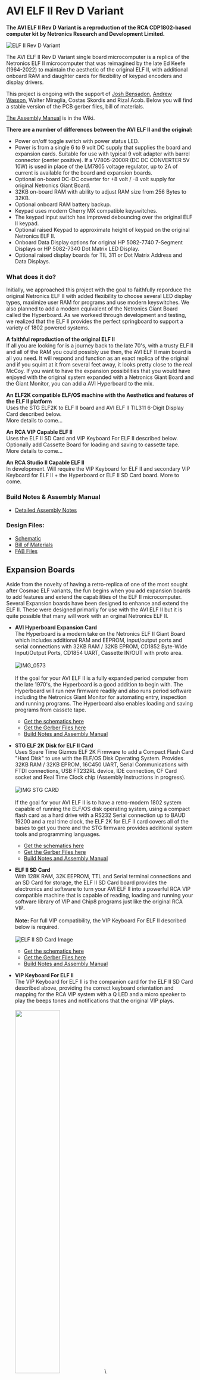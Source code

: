 # AVI ELF II Rev D Variant

**The AVI ELF II Rev D Variant is a reproduction of the RCA  CDP1802-based computer kit by Netronics Research and Development Limited.**

![ELF II Rev D Variant](https://github.com/awasson/AVI-ELF-II/assets/2935397/c0068558-4cf3-4f1a-80ae-7bcad960d778)

The AVI ELF II Rev D Variant single board microcomputer is a replica of the Netronics ELF II microcomputer that was reimagined by the late Ed Keefe (1964-2022) to maintain the aesthetic of the original ELF II, with additional onboard RAM and daughter cards for flexibility of keypad encoders and display drivers.

This project is ongoing with the support of [Josh Bensadon](https://github.com/JoshBensadon), [Andrew Wasson](https://github.com/awasson), Walter Miraglia, Costas Skordis and Rizal Acob. Below you will find a stable version of the PCB gerber files, bill of materials. 

[The Assembly Manual](https://github.com/awasson/AVI-ELF-II/wiki/AVI-ELF-II-Detailed-Assembly-Notes) is in the Wiki.

**There are a number of differences between the AVI ELF II and the original:**

* Power on/off toggle switch with power status LED.
* Power is from a single 6 to 9 volt DC supply that supplies the board and expansion cards. Suitable for use with typical 9 volt adapter with barrel connector (center positive). If a V7805-2000R (DC DC CONVERTER 5V 10W) is used in place of the LM7805 voltage regulator, up to 2A of current is available for the board and expansion boards.
* Optional on-board DC-DC coverter for +8 volt / -8 volt supply for original Netronics Giant Board.
* 32KB on-board RAM with ability to adjust RAM size from 256 Bytes to 32KB.
* Optional onboard RAM battery backup.
* Keypad uses modern Cherry MX compatible keyswitches.
* The keypad input switch has improved debouncing over the original ELF II keypad.
* Optional raised Keypad to approximate height of keypad on the original Netronics ELF II.
* Onboard Data Display options for original HP 5082-7740 7-Segment Displays or HP 5082-7340 Dot Matrix LED Display.
* Optional raised display boards for TIL 311 or Dot Matrix Address and Data Displays. 

### What does it do?
Initially, we approached this project with the goal to faithfully reporduce the original Netronics ELF II with added flexibility to choose several LED display types, maximize user RAM for programs and use modern keyswitches. We also planned to add a modern equivalent of the Netronics Giant Board called the Hyperboard. As we workeed through development and testing, we realized that the ELF II provides the perfect springboard to support a variety of 1802 powered systems.

**A faithful reproduction of the original ELF II**\
If all you are looking for is a journey back to the late 70's, with a trusty ELF II and all of the RAM you could possibly use then, the AVI ELF II main board is all you need. It will respond and function as an exact replica of the original and if you squint at it from several feet away, it looks pretty close to the real McCoy. If you want to have the expansion possibilities that you would have enjoyed with the original system expanded with a Netronics Giant Board and the Giant Monitor, you can add a AVI Hyperboard to the mix.   

**An ELF2K compatible ELF/OS machine with the Aesthetics and features of the ELF II platform**\
Uses the STG ELF2K to ELF II board and AVI ELF II TIL311 6-Digit Display Card described below.\
More details to come... 

**An RCA VIP Capable ELF II**\
Uses the ELF II SD Card and VIP Keyboard For ELF II described below. Optionally add Cassette Board for loading and saving to cassette tape.\
More details to come... 

**An RCA Studio II Capable ELF II**\
In development. Will require the VIP Keyboard for ELF II and secondary VIP Keyboard for ELF II + the Hyperboard or ELF II SD Card board. More to come. 

### Build Notes & Assembly Manual
* [Detailed Assembly Notes](https://github.com/awasson/AVI-ELF-II/wiki/AVI-ELF-II-Detailed-Assembly-Notes)

### Design Files:
* [Schematic](notes/ELF-II/AVIELF2v1-Sch.pdf)
* [Bill of Materials](notes/ELF-II/AVI%20ELF%20II%20Final%20BOM.xlsx)
* [FAB Files](gerbers/ELF-II/AVIELF2v1-Gerbers.zip)


## Expansion Boards
Aside from the novelty of having a retro-replica of one of the most sought after Cosmac ELF variants, the fun begins when you add expansion boards to add features and extend the capabilities of the ELF II microcomputer. Several Expansion boards have been designed to enhance and extend the ELF II. These were designed primarily for use with the AVI ELF II but it is quite possible that many will work with an orginal Netronics ELF II. 

* **AVI Hyperboard Expansion Card**\
The Hyperboard is a modern take on the Netronics ELF II Giant Board which includes additional RAM and EEPROM, input/output ports and serial connections with 32KB RAM / 32KB EPROM, CD1852 Byte-Wide Input/Output Ports, CD1854 UART, Cassette IN/OUT with proto area.\
\
![IMG_0573](https://github.com/awasson/AVI-ELF-II/assets/2935397/77b05e52-6b2e-4bde-aac2-5f38c68dee1f)\
\
If the goal for your AVI ELF II is a fully expanded period computer from the late 1970's, the Hyperboard is a good addition to begin with. The Hyperboard will run new firmware readily and also runs period software including the Netronics Giant Monitor for automating entry, inspection and running programs. The Hyperboard also enables loading and saving programs from cassete tape.
   * [Get the schematics here](notes/Hyperboard/AVIELF2HYPERBOARD-SCH.pdf)
   * [Get the Gerber Files here](gerbers/Hyperboard/AVIELF2HYPERBOARD-Gerbers.zip)
   * [Build Notes and Assembly Manual](https://github.com/awasson/AVI-ELF-II/wiki/AVI-Hyperboard-Expansion-Card-Assembly-Notes)

* **STG ELF 2K Disk for ELF II Card**\
Uses Spare Time Gizmos ELF 2K Firmware to add a Compact Flash Card "Hard Disk" to use with the ELF/OS Disk Operating System. Provides 32KB RAM / 32KB EPROM, 16C450 UART, Serial Communications with FTDI connections, USB FT232RL device, IDE connection, CF Card socket and Real Time Clock chip (Assembly Instructions in progress).\
\
![IMG STG CARD](photos/IMG_0655.jpeg)\
\
If the goal for your AVI ELF II is to have a retro-modern 1802 system capable of running the ELF/OS disk operating system, using a compact flash card as a hard drive with a RS232 Serial connection up to BAUD 19200 and a real time clock, the ELF 2K for ELF II card covers all of the bases to get you there and the STG firmware provides additional system tools and programming languages. 
   * [Get the schematics here](notes/AVIELFSTGDISK0/AVIELFSTGDISK0-SCH.pdf)
   * [Get the Gerber Files here](gerbers/AVIELFSTGDISK0/AVIELFSTGDISK0-Gerbers.zip)
   * [Build Notes and Assembly Manual](https://github.com/awasson/AVI-ELF-II/wiki/STG-ELF-2K-Disk-for-ELF-II-Card-Assembly-Notes)

* **ELF II SD Card**\
With 128K RAM, 32K EEPROM, TTL and Serial terminal connections and an SD Card for storage, the ELF II SD Card board provides the electronics and software to turn your AVI ELF II into a powerful RCA VIP compatible machine that is capable of reading, loading and running your software library of VIP and Chip8 programs just like the original RCA VIP.\
\
**Note:** For full VIP compatibility, the VIP Keyboard For ELF II described below is required.\
\
![ELF II SD Card Image](https://github.com/awasson/AVI-ELF-II/assets/2935397/98062211-f7fe-47b1-995b-0dfa917cf243)
   * [Get the schematics here](notes/AVIELF2SD/AVIELF2SD-SCH.pdf)
   * [Get the Gerber Files here](gerbers/AVIELF2SD/AVIELF2SD-Gerbers.zip)
   * [Build Notes and Assembly Manual](https://github.com/awasson/AVI-ELF-II/wiki/ELF-II-SD-Card-Detailed-Assembly-Notes)
 
* **VIP Keyboard For ELF II**\
The VIP Keyboard for ELF II is the companion card for the ELF II SD Card described above, providing the correct keyboard orientation and mapping for the RCA VIP system with a Q LED and a micro speaker to play the beeps tones and notifications that the original VIP plays.\
\
<img src="https://github.com/awasson/AVI-ELF-II/blob/8b53b2ec36446c2e50bac4996d5d2eec87617d4d/photos/IMG_0656.jpeg" width="50%" />\
   * [Get the schematics here](notes/AVIELF2-VIP/AVIELF2-VIP-SCH.pdf)
   * [Get the Gerber Files here](gerbers/AVIELF2-VIP/AVIELF2-VIP-Gerbers.zip)
   * [Build Notes and Assembly Manual](https://github.com/awasson/AVI-ELF-II/wiki/VIP-Keyboard-for-The-AVI-ELF-II-Board-Assembly-Notes)
 
* **VIP Secondary Keyboard for ELF II**\
For use with VIP Keyboard for ELF II as shown above for multiplayer game support.\
\
![IMG VIP AUX KEYPAD](notes/AVIELF2-VIP/AVIELF2-VIP2.jpg)
   * [Get the schematics here](notes/AVIELF2-VIP/AVIELF2-VIP2-SCH.pdf)
   * [Get the Gerber Files here](gerbers/AVIELF2-VIP/AVIELF2-VIP2-Gerbers.zip)
   * [Build Notes and Assembly Manual](https://github.com/awasson/AVI-ELF-II/wiki/VIP-Secondary-Keyboard-for-The-AVI-ELF-II-Board-Assembly-Notes)

* **AVI ELF II Cassette Interface Card**\
An expansion card to add the ability to load and save programs to cassette tape using the Cassette In | Out jacks on the ELF II main board or Cassette In | Out on the cassette board itself. This makes a useful companion board for the ELF II SD Card for loading and saving VIP programs and data to cassette.\
\
![IMG VAVI ELF II Cassette Interface Card](notes/AVIELFIICASSETTEINTERFACE/CassetteCard.png)
   * [Get the schematics here](notes/AVIELFIICASSETTEINTERFACE/ELFIICassetteCircuitSchematic.pdf) 
   * [Get the Gerber Files here](gerbers/AVIELFIICASSETTEINTERFACE/gerbers.zip)
   * Build Notes and Assembly Manual in progress.

* **Protoboard**\
Full sized expansion card with 86 position edge connection for prototyping cicuitry.\
\
![IMG_0729](https://github.com/awasson/AVI-ELF-II/assets/2935397/44bb46ae-ec6e-4632-8ffc-c2a9964ae5e1)
   * [Get the Gerber Files here](gerbers/AVIELF2Prototyping/AVIELF2Prototyping-Gerbers.zip) 

* **ELF II LED Matrix Display**\
A plugin display board that is located directly in front of the Hex keypad, replacing the original LED data display to provide an updated, larger, dot matrix display with 4 digit address and 2 digit data, plus additional messaging to indicate load mode and reset.\
\
<img src="https://github.com/awasson/AVI-ELF-II/assets/2935397/a10764d0-b321-4a0f-b28f-4fa1ee764155" width="50%" /><br/>
   * [Get the schematics here](notes/AVIELF2DISPLAYMAX7219/AVIELF2DISPLAYMAX7219-SCH.pdf) 
   * [Get the Gerber Files here](gerbers/AVIELF2DISPLAYMAX7219/AVIELF2DISPLAYMAX7219-Gerbers.zip)
   * [Get the Hex file for programming the Two PIC 16F1826 Chips](notes/AVIELF2DISPLAYMAX7219/HexDisp.HEX)
   * [Build Notes and Assembly Manual](https://github.com/awasson/AVI-ELF-II/wiki/ELF-II-LED-Matrix-Display-Assembly-Notes)

* **AVI ELF II TIL311 6-Digit Display Card**\
A plugin display board that is located directly in front of the Hex keypad, replacing the original LED data display to provide a 6-digit display using the TIl311 displays with 4 digit address and 2 digit data.\
\
**Note:** TIL311 displays draw a lot of current. We highly recommend using the V7805-2000R in place of the LM7805 voltage regulator on your ELF II Main Board if you add the 6-Digit Display Card to your system; the V7805-2000R runs extremely cool even when powering the main board, the TIL311 6-Digit Display Card and an expansion card like the Hyperboard or STG ELF 2K Disk for ELF II Card. If you choose to use an LM7805 regulator, make sure to use a decent heatsink to dissapate the heat and do not leave your system unatended when powered on.\
\
<img src="notes/TIL311-6DIGIT-DISPLAY/AVI ELF II TIL311 6-Digit Display Card.jpeg" width="50%" /><br/>
   * [Get the schematics here](notes/TIL311-6DIGIT-DISPLAY/AVI%20ELF%20II%20TIL311%206-Digit%20Display%20Card.pdf) 
   * [Get the Gerber Files here](gerbers/TIL311-6DIGIT-DISPLAY/gerbers.zip)
   * Build Notes and Assembly Manual in progress.
